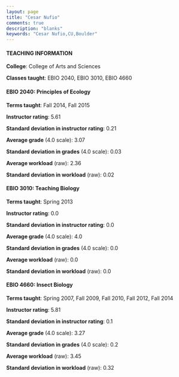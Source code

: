 ```yaml
---
layout: page
title: "Cesar Nufio" 
comments: true
description: "blanks"
keywords: "Cesar Nufio,CU,Boulder"
---
```

<head>
<script src="https://ajax.googleapis.com/ajax/libs/jquery/2.1.3/jquery.min.js"></script>
<script src="https://dl.dropboxusercontent.com/s/pc42nxpaw1ea4o9/highcharts.js?dl=0"></script>
<!-- <script src="../assets/js/highcharts.js"></script> -->
<style type="text/css">@font-face {
	font-family: "Bebas Neue";
	src: url(https://www.filehosting.org/file/details/544349/BebasNeue Regular.otf) format("opentype");
	}
	h1.Bebas { 
		font-family: "Bebas Neue", Verdana, Tahoma;
	}
</style>
</head>
	   
#### TEACHING INFORMATION

**College**: College of Arts and Sciences

**Classes taught**: EBIO 2040, EBIO 3010, EBIO 4660

#### EBIO 2040: Principles of Ecology

**Terms taught**: Fall 2014, Fall 2015

**Instructor rating**: 5.61

**Standard deviation in instructor rating**: 0.21

**Average grade** (4.0 scale): 3.07

**Standard deviation in grades** (4.0 scale): 0.03

**Average workload** (raw): 2.36

**Standard deviation in workload** (raw): 0.02

#### EBIO 3010: Teaching Biology

**Terms taught**: Spring 2013

**Instructor rating**: 0.0

**Standard deviation in instructor rating**: 0.0

**Average grade** (4.0 scale): 4.0

**Standard deviation in grades** (4.0 scale): 0.0

**Average workload** (raw): 0.0

**Standard deviation in workload** (raw): 0.0

#### EBIO 4660: Insect Biology

**Terms taught**: Spring 2007, Fall 2009, Fall 2010, Fall 2012, Fall 2014

**Instructor rating**: 5.81

**Standard deviation in instructor rating**: 0.1

**Average grade** (4.0 scale): 3.27

**Standard deviation in grades** (4.0 scale): 0.2

**Average workload** (raw): 3.45

**Standard deviation in workload** (raw): 0.32

